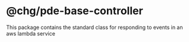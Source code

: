 # @chg/pde-base-controller

This package contains the standard class for responding to events in an aws lambda service